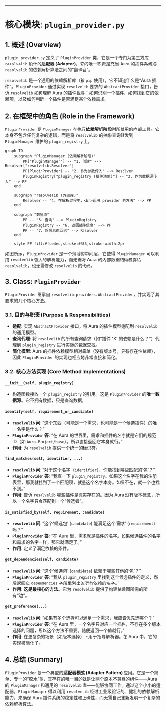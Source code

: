 
---

# **核心模块: `plugin_provider.py`**

## **1. 概述 (Overview)**

`plugin_provider.py` 定义了 `PluginProvider` 类，它是一个专门为第三方库 `resolvelib` 设计的**适配器 (Adapter)**。它的唯一职责是充当 Aura 的插件系统与 `resolvelib` 的依赖解析算法之间的“翻译官”。

`resolvelib` 是一个通用的依赖解析库（被 `pip` 使用），它不知道什么是“Aura 插件”。`PluginProvider` 通过实现 `resolvelib` 要求的 `AbstractProvider` 接口，告诉 `resolvelib` 如何理解 Aura 的插件世界：如何识别一个插件、如何找到它的依赖项，以及如何判断一个插件是否满足某个依赖需求。

## **2. 在框架中的角色 (Role in the Framework)**

`PluginProvider` 是 `PluginManager` 在执行**依赖解析阶段**时所使用的内部工具。它本身不包含任何复杂的逻辑，而是将 `resolvelib` 的抽象查询转发到 `PluginManager` 维护的 `plugin_registry` 上。

```mermaid
graph TD
    subgraph "PluginManager (依赖解析阶段)"
        PM["PluginManager"] -- "1. 创建" --> Resolver["resolvelib.Resolver"]
        PP(PluginProvider) -- "2. 作为参数传入" --> Resolver
        PluginRegistry["plugin_registry (插件清单)"] -- "3. 作为数据源传入" --> PP
    end

    subgraph "resolvelib (外部库)"
        Resolver -- "4. 在解析过程中，<br>调用 provider 的方法" --> PP
    end

    subgraph "数据流"
        PP -- "5. 查询" --> PluginRegistry
        PluginRegistry -- "6. 返回插件信息" --> PP
        PP -- "7. 将信息返回给" --> Resolver
    end

    style PP fill:#fce4ec,stroke:#333,stroke-width:2px
```

如图所示，`PluginProvider` 是一个薄薄的中间层，它使得 `PluginManager` 可以利用 `resolvelib` 强大的解析能力，而无需将 Aura 的内部数据结构暴露给 `resolvelib`，也无需修改 `resolvelib` 的代码。

## **3. Class: `PluginProvider`**

`PluginProvider` 继承自 `resolvelib.providers.AbstractProvider`，并实现了其要求的几个核心方法。

### **3.1. 目的与职责 (Purpose & Responsibilities)**

*   **适配**: 实现 `AbstractProvider` 接口，将 Aura 的插件模型适配到 `resolvelib` 的通用模型。
*   **查询代理**: 将 `resolvelib` 的所有查询请求（如“插件 'X' 的依赖是什么？”）代理到 `plugin_registry` 进行实际的数据查找。
*   **简化模型**: Aura 的插件依赖模型相对简单（没有版本号，只有存在性依赖），因此 `PluginProvider` 的实现也相应地非常直接和简化。

### **3.2. 核心方法实现 (Core Method Implementations)**

#### **`__init__(self, plugin_registry)`**

*   构造函数接收一个 `plugin_registry` 的引用。这是 `PluginProvider` 的**唯一数据源**。它不拥有数据，只是查询数据。

#### **`identify(self, requirement_or_candidate)`**

*   **`resolvelib` 问**: “这个东西（可能是一个需求，也可能是一个候选插件）的唯一名字是什么？”
*   **`PluginProvider` 答**: “在 Aura 的世界里，需求和插件的名字就是它们的规范 ID（如 `Aura-Project/base`）。所以直接返回它本身就行。”
*   **作用**: 为 `resolvelib` 提供一个统一的标识符。

#### **`find_matches(self, identifier, ...)`**

*   **`resolvelib` 问**: “对于这个名字（`identifier`），你能找到哪些匹配的‘包’？”
*   **`PluginProvider` 答**: “我查一下 `plugin_registry`。如果这个名字在我的注册表里，那我就找到了一个匹配项，就是这个名字本身。如果不在，就一个也找不到。”
*   **作用**: 告诉 `resolvelib` 哪些插件是真实存在的。因为 Aura 没有版本概念，所以一个名字只会匹配到一个“候选者”。

#### **`is_satisfied_by(self, requirement, candidate)`**

*   **`resolvelib` 问**: “这个‘候选包’ (`candidate`) 能满足这个‘需求’ (`requirement`) 吗？”
*   **`PluginProvider` 答**: “在 Aura 里，需求就是插件的名字。如果候选插件的名字和需求的名字一样，那它就满足了。”
*   **作用**: 定义了满足依赖的条件。

#### **`get_dependencies(self, candidate)`**

*   **`resolvelib` 问**: “这个‘候选包’ (`candidate`) 依赖于哪些其他的‘包’？”
*   **`PluginProvider` 答**: “我从 `plugin_registry` 里找到这个候选插件的定义，然后返回它 `dependencies` 字段里列出的所有依赖的名字。”
*   **作用**: **这是最核心的方法**。它为 `resolvelib` 提供了构建依赖图所需的所有“边”。

#### **`get_preference(...)`**

*   **`resolvelib` 问**: “如果有多个选择可以满足一个需求，我应该优先选哪个？”
*   **`PluginProvider` 答**: “在 Aura 里，一个名字只对应一个插件，不存在多个版本选择的问题，所以这个方法不重要。随便返回一个值就行。”
*   **作用**: 在更复杂的场景（如版本选择）下用于指导解析器。在 Aura 中，它的实现被简化了。

## **4. 总结 (Summary)**

`PluginProvider` 是一个典型的**适配器模式 (Adapter Pattern)** 应用。它是一个简单、专一的“胶水”类，其存在的唯一目的就是让两个原本不兼容的组件——Aura 的 `PluginManager` 和通用的 `resolvelib` 库——能够协同工作。通过这个小小的适配器，`PluginManager` 得以利用 `resolvelib` 经过工业级验证的、健壮的依赖解析能力，来确保 Aura 插件系统的稳定性和正确性，而无需自己重新发明一个复杂的依赖解析算法。



